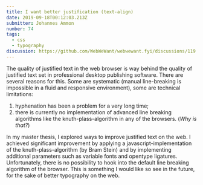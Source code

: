 ```yaml
---
title: I want better justification (text-align)
date: 2019-09-18T00:12:03.213Z
submitter: Johannes Ammon
number: 74
tags:
  - css
  - typography
discussion: https://github.com/WebWeWant/webwewant.fyi/discussions/119
---
```

The quality of justified text in the web browser is way behind the quality of justified text set in professional desktop publishing software. There are several reasons for this. Some are systematic (manual line-breaking is impossible in a fluid and responsive environment), some are technical limitations:

1. hyphenation has been a problem for a very long time;
2. there is currently no implementation of advanced line breaking algorithms like the knuth-plass-algorithm in any of the browsers. (*Why is that?*)

In my master thesis, I explored ways to improve justified text on the web.  I achieved significant improvement by applying a javascript-implementation of the knuth-plass-algorithm (by Bram Stein) and by implementing additional parameters such as variable fonts and opentype ligatures. Unfortunately, there is no possibility to hook into the default line breaking algorithm of the browser. This is something I would like so see in the future, for the sake of better typography on the web.
